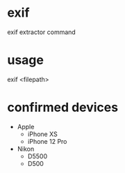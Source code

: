 # exif
exif extractor command

# usage
exif &lt;filepath&gt;

# confirmed devices
* Apple
  * iPhone XS
  * iPhone 12 Pro
* Nikon
  * D5500
  * D500
